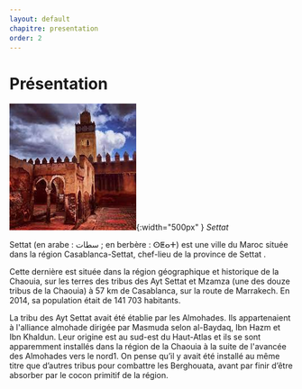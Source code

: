 ```yaml
---
layout: default
chapitre: presentation
order: 2
---
```



# Présentation

![presentation](./images/settat.jpg){:width="500px" }
*Settat*

<!-- note -->
Settat (en arabe : سطات ; en berbère : ⵙⵟⴰⵜ) est une ville du Maroc située dans la région Casablanca-Settat, chef-lieu de la province de Settat .

Cette dernière est située dans la région géographique et historique de la Chaouia, sur les terres des tribus des Ayt Settat et Mzamza (une des douze tribus de la Chaouia) à 57 km de Casablanca, sur la route de Marrakech. En 2014, sa population était de 141 703 habitants.

La tribu des Ayt Settat avait été établie par les Almohades. Ils appartenaient à l'alliance almohade dirigée par Masmuda selon al-Baydaq, Ibn Hazm et Ibn Khaldun. Leur origine est au sud-est du Haut-Atlas et ils se sont apparemment installés dans la région de la Chaouia à la suite de l'avancée des Almohades vers le nord1. On pense qu’il y avait été installé au même titre que d’autres tribus pour combattre les Berghouata, avant par finir d’être absorber par le cocon primitif de la région.

<!-- new slide -->
